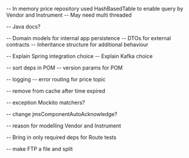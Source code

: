 -- In memory price repository used HashBasedTable to enable query by Vendor and Instrument
-- May need multi threaded

-- Java docs?

-- Domain models for internal app persistence
-- DTOs for external contracts
-- Inheritance structure for additional behaviour

-- Explain Spring integration choice
-- Explain Kafka choice

-- sort deps in POM
-- version params for POM

-- logging
-- error routing for price topic

-- remove from cache after time expired

-- exception Mockito matchers?

-- change jmsComponentAutoAcknowledge?

-- reason for modelling Vendor and Instrument

-- Bring in only required deps for Route tests

-- make FTP a file and split